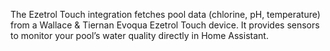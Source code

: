 The Ezetrol Touch integration fetches pool data (chlorine, pH, temperature) from a Wallace & Tiernan Evoqua Ezetrol Touch device. It provides sensors to monitor your pool’s water quality directly in Home Assistant.